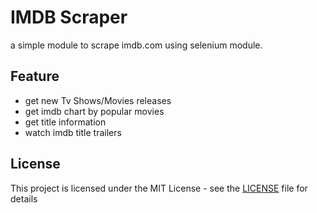 # IMDB Scraper
a simple module to scrape imdb.com using selenium module.
## Feature
- get new Tv Shows/Movies releases
- get imdb chart by popular movies
- get title information
- watch imdb title trailers
## License

This project is licensed under the MIT License - see the [LICENSE](LICENSE) file for details
